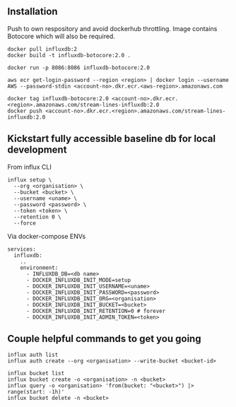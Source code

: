 ## Installation

Push to own respository and avoid dockerhub throttling. Image contains Botocore which will also be required.

```
docker pull influxdb:2
docker build -t influxdb-botocore:2.0 .

docker run -p 8086:8086 influxdb-botocore:2.0

aws ecr get-login-password --region <region> | docker login --username AWS --password-stdin <account-no>.dkr.ecr.<aws-region>.amazonaws.com

docker tag influxdb-botocore:2.0 <account-no>.dkr.ecr.<region>.amazonaws.com/stream-lines-influxdb:2.0
docker push <account-no>.dkr.ecr.<region>.amazonaws.com/stream-lines-influxdb:2.0
```

## Kickstart fully accessible baseline db for local development

From influx CLI
```
influx setup \
  --org <organisation> \
  --bucket <bucket> \
  --username <uname> \
  --password <password> \
  --token <token> \
  --retention 0 \
  --force
```

Via docker-compose ENVs
```
services:
  influxdb:
    ..
    environment:
      - INFLUXDB_DB=<db name>
      - DOCKER_INFLUXDB_INIT_MODE=setup
      - DOCKER_INFLUXDB_INIT_USERNAME=<uname>
      - DOCKER_INFLUXDB_INIT_PASSWORD=<password> 
      - DOCKER_INFLUXDB_INIT_ORG=<organisation> 
      - DOCKER_INFLUXDB_INIT_BUCKET=<bucket>
      - DOCKER_INFLUXDB_INIT_RETENTION=0 # forever
      - DOCKER_INFLUXDB_INIT_ADMIN_TOKEN=<token>
```

## Couple helpful commands to get you going

```
influx auth list
influx auth create --org <organisation> --write-bucket <bucket-id>

influx bucket list
influx bucket create -o <organisation> -n <bucket>
influx query -o <organisation> 'from(bucket: "<bucket>") |> range(start: -1h)'
influx bucket delete -n <bucket>
```
